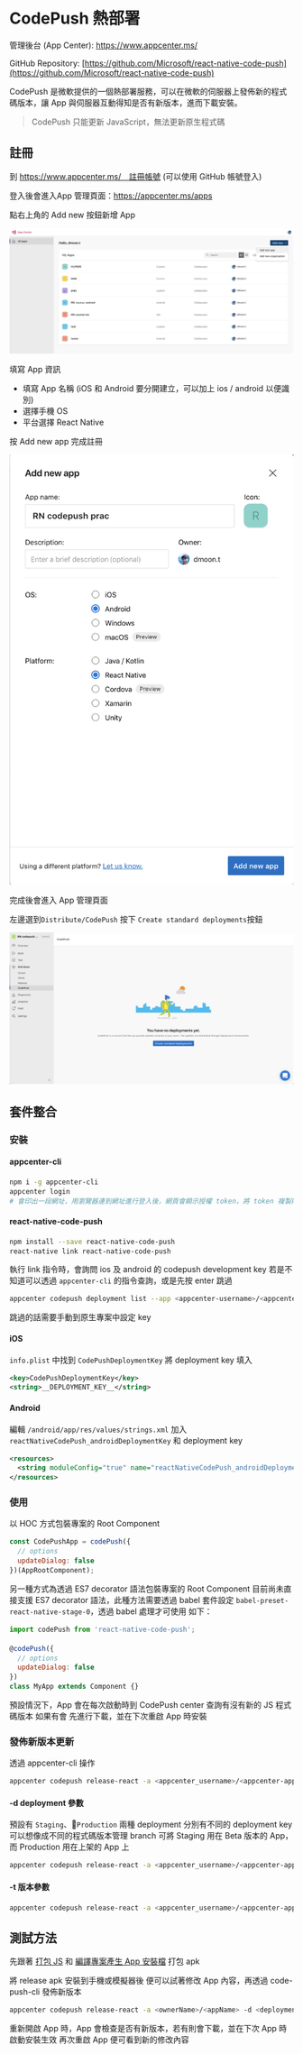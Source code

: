 # CodePush 熱部署

管理後台 (App Center): https://www.appcenter.ms/

GitHub Repository: [https://github.com/Microsoft/react-native-code-push](https://github.com/Microsoft/react-native-code-push)

CodePush 是微軟提供的一個熱部署服務，可以在微軟的伺服器上發佈新的程式碼版本，讓 App 與伺服器互動得知是否有新版本，進而下載安裝。

> CodePush 只能更新 JavaScript，無法更新原生程式碼

## 註冊

到 https://www.appcenter.ms/　註冊帳號 (可以使用 GitHub 帳號登入)

登入後會進入App 管理頁面：https://appcenter.ms/apps

點右上角的 Add new 按鈕新增 App

![](assets/2018-11-07-14-30-33.png)

填寫 App 資訊 

- 填寫 App 名稱 (iOS 和 Android 要分開建立，可以加上 ios / android 以便識別)
- 選擇手機 OS
- 平台選擇 React Native

按 Add new app 完成註冊

![](assets/2018-11-07-14-32-29.png)

完成後會進入 App 管理頁面

左邊選到`Distribute/CodePush` 按下 `Create standard deployments`按鈕

![](assets/2018-11-07-14-57-42.png)


## 套件整合

### 安裝

#### appcenter-cli

```bash
npm i -g appcenter-cli
appcenter login
# 會印出一段網址，用瀏覽器連到網址進行登入後，網頁會顯示授權 token，將 token 複製貼到 terminal 中完成登入
```

#### react-native-code-push

```bash
npm install --save react-native-code-push
react-native link react-native-code-push
```

執行 link 指令時，會詢問 ios 及 android 的 codepush development key
若是不知道可以透過 `appcenter-cli` 的指令查詢，或是先按 enter 跳過

```bash
appcenter codepush deployment list --app <appcenter-username>/<appcenter-app-name> -k
```

跳過的話需要手動到原生專案中設定 key

#### iOS

`info.plist` 中找到 `CodePushDeploymentKey`
將 deployment key 填入

```xml
<key>CodePushDeploymentKey</key>
<string>__DEPLOYMENT_KEY__</string>
```

#### Android

編輯 `/android/app/res/values/strings.xml`
加入 `reactNativeCodePush_androidDeploymentKey` 和 deployment key

```xml
<resources>
  <string moduleConfig="true" name="reactNativeCodePush_androidDeploymentKey">__DEPLOYMENT_KEY__</string>
</resources>
```

### 使用

以 HOC 方式包裝專案的 Root Component

```js
const CodePushApp = codePush({
  // options
  updateDialog: false
})(AppRootComponent);
```

另一種方式為透過 ES7 decorator 語法包裝專案的 Root Component
目前尚未直接支援 ES7 decorator 語法，此種方法需要透過 babel 套件設定 `babel-preset-react-native-stage-0`，透過 babel 處理才可使用
如下：

```js
import codePush from 'react-native-code-push';

@codePush({
  // options
  updateDialog: false
})
class MyApp extends Component {}
```

預設情況下，App 會在每次啟動時到 CodePush center 查詢有沒有新的 JS 程式碼版本
如果有會  先進行下載，並在下次重啟 App 時安裝

### 發佈新版本更新

透過 appcenter-cli 操作

```bash
appcenter codepush release-react -a <appcenter_username>/<appcenter-appname> -d Staging
```

#### -d deployment 參數

預設有 `Staging`、`Production` 兩種 deployment
分別有不同的 deployment key
可以想像成不同的程式碼版本管理 branch
可將 Staging 用在 Beta  版本的 App，而 Production 用在上架的 App 上

```bash
appcenter codepush release-react -a <appcenter_username>/<appcenter-appname> -d Staging
```

#### -t 版本參數

```bash
appcenter codepush release-react -a <appcenter_username>/<appcenter-appname> -t <targetBinaryVersion>
```

## 測試方法

先跟著 [打包 JS](/release/index.md) 和 [ 編譯專案產生 App 安裝檔](/release/generate-app.md) 打包 apk

將 release apk 安裝到手機或模擬器後
便可以試著修改 App 內容，再透過 code-push-cli 發佈新版本

```bash
appcenter codepush release-react -a <ownerName>/<appName> -d <deploymentName> -t <targetBinaryVersion>
```

重新開啟 App 時，App 會檢查是否有新版本，若有則會下載，並在下次 App 時啟動安裝生效 
再次重啟 App 便可看到新的修改內容
